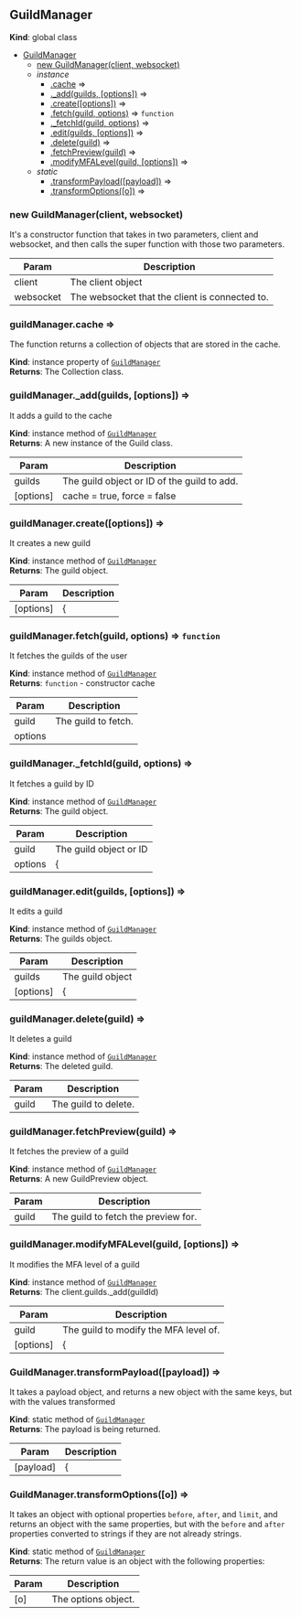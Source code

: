 <a name="GuildManager"></a>

## GuildManager
**Kind**: global class  

* [GuildManager](#GuildManager)
    * [new GuildManager(client, websocket)](#new_GuildManager_new)
    * _instance_
        * [.cache](#GuildManager+cache) ⇒
        * [._add(guilds, [options])](#GuildManager+_add) ⇒
        * [.create([options])](#GuildManager+create) ⇒
        * [.fetch(guild, options)](#GuildManager+fetch) ⇒ <code>function</code>
        * [._fetchId(guild, options)](#GuildManager+_fetchId) ⇒
        * [.edit(guilds, [options])](#GuildManager+edit) ⇒
        * [.delete(guild)](#GuildManager+delete) ⇒
        * [.fetchPreview(guild)](#GuildManager+fetchPreview) ⇒
        * [.modifyMFALevel(guild, [options])](#GuildManager+modifyMFALevel) ⇒
    * _static_
        * [.transformPayload([payload])](#GuildManager.transformPayload) ⇒
        * [.transformOptions([o])](#GuildManager.transformOptions) ⇒

<a name="new_GuildManager_new"></a>

### new GuildManager(client, websocket)
It's a constructor function that takes in two parameters, client and websocket, and then calls thesuper function with those two parameters.


| Param | Description |
| --- | --- |
| client | The client object |
| websocket | The websocket that the client is connected to. |

<a name="GuildManager+cache"></a>

### guildManager.cache ⇒
The function returns a collection of objects that are stored in the cache.

**Kind**: instance property of [<code>GuildManager</code>](#GuildManager)  
**Returns**: The Collection class.  
<a name="GuildManager+_add"></a>

### guildManager.\_add(guilds, [options]) ⇒
It adds a guild to the cache

**Kind**: instance method of [<code>GuildManager</code>](#GuildManager)  
**Returns**: A new instance of the Guild class.  

| Param | Description |
| --- | --- |
| guilds | The guild object or ID of the guild to add. |
| [options] | cache = true, force = false |

<a name="GuildManager+create"></a>

### guildManager.create([options]) ⇒
It creates a new guild

**Kind**: instance method of [<code>GuildManager</code>](#GuildManager)  
**Returns**: The guild object.  

| Param | Description |
| --- | --- |
| [options] | { |

<a name="GuildManager+fetch"></a>

### guildManager.fetch(guild, options) ⇒ <code>function</code>
It fetches the guilds of the user

**Kind**: instance method of [<code>GuildManager</code>](#GuildManager)  
**Returns**: <code>function</code> - constructor cache  

| Param | Description |
| --- | --- |
| guild | The guild to fetch. |
| options |  |

<a name="GuildManager+_fetchId"></a>

### guildManager.\_fetchId(guild, options) ⇒
It fetches a guild by ID

**Kind**: instance method of [<code>GuildManager</code>](#GuildManager)  
**Returns**: The guild object.  

| Param | Description |
| --- | --- |
| guild | The guild object or ID |
| options | { |

<a name="GuildManager+edit"></a>

### guildManager.edit(guilds, [options]) ⇒
It edits a guild

**Kind**: instance method of [<code>GuildManager</code>](#GuildManager)  
**Returns**: The guilds object.  

| Param | Description |
| --- | --- |
| guilds | The guild object |
| [options] | { |

<a name="GuildManager+delete"></a>

### guildManager.delete(guild) ⇒
It deletes a guild

**Kind**: instance method of [<code>GuildManager</code>](#GuildManager)  
**Returns**: The deleted guild.  

| Param | Description |
| --- | --- |
| guild | The guild to delete. |

<a name="GuildManager+fetchPreview"></a>

### guildManager.fetchPreview(guild) ⇒
It fetches the preview of a guild

**Kind**: instance method of [<code>GuildManager</code>](#GuildManager)  
**Returns**: A new GuildPreview object.  

| Param | Description |
| --- | --- |
| guild | The guild to fetch the preview for. |

<a name="GuildManager+modifyMFALevel"></a>

### guildManager.modifyMFALevel(guild, [options]) ⇒
It modifies the MFA level of a guild

**Kind**: instance method of [<code>GuildManager</code>](#GuildManager)  
**Returns**: The client.guilds._add(guildId)  

| Param | Description |
| --- | --- |
| guild | The guild to modify the MFA level of. |
| [options] | { |

<a name="GuildManager.transformPayload"></a>

### GuildManager.transformPayload([payload]) ⇒
It takes a payload object, and returns a new object with the same keys, but with the valuestransformed

**Kind**: static method of [<code>GuildManager</code>](#GuildManager)  
**Returns**: The payload is being returned.  

| Param | Description |
| --- | --- |
| [payload] | { |

<a name="GuildManager.transformOptions"></a>

### GuildManager.transformOptions([o]) ⇒
It takes an object with optional properties `before`, `after`, and `limit`, and returns an objectwith the same properties, but with the `before` and `after` properties converted to strings ifthey are not already strings.

**Kind**: static method of [<code>GuildManager</code>](#GuildManager)  
**Returns**: The return value is an object with the following properties:  

| Param | Description |
| --- | --- |
| [o] | The options object. |

